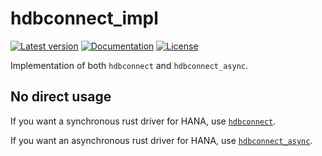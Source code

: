 # hdbconnect_impl

[![Latest version](https://img.shields.io/crates/v/hdbconnect_impl.svg)](https://crates.io/crates/hdbconnect_impl)
[![Documentation](https://docs.rs/hdbconnect_impl/badge.svg)](https://docs.rs/hdbconnect_impl)
[![License](https://img.shields.io/crates/l/hdbconnect_impl.svg)](https://github.com/emabee/hdbconnect_impl)

Implementation of both `hdbconnect` and `hdbconnect_async`.

## No direct usage

If you want a synchronous rust driver for HANA,
use [`hdbconnect`](https://crates.io/crates/hdbconnect).

If you want an asynchronous rust driver for HANA,
use [`hdbconnect_async`](https://crates.io/crates/hdbconnect_async).
